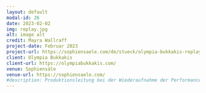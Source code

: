 ```yaml
---
layout: default
modal-id: 26
date: 2023-02-02
img: replay.jpg
alt: image alt
credit: Mayra Wallraff
project-date: Februar 2023
project-url: https://sophiensaele.com/de/stueck/olympia-bukkakis-replay
client: Olympia Bukkakis
client-url: https://olympiabukkakis.com/
venue: Sophiensäle
venue-url: https://sophiensaele.com/
#description: Produktionsleitung bei der Wiederaufnahme der Performance "Fortune Teller" des Berliner Performanceduos <a href="http://www.quastknoblich.de">Quast & Knoblich</a> in den Sophiensälen / Berlin - Erstellung des Finanzplans, Betreuung des Budgets, Erstellen von Zeitplänen, Kommunikation mit Spielort und Beteiligten, Organisation und Betreuung der Proben und Aufführungen, sowie Abrechnung des Projekts.
---
```

